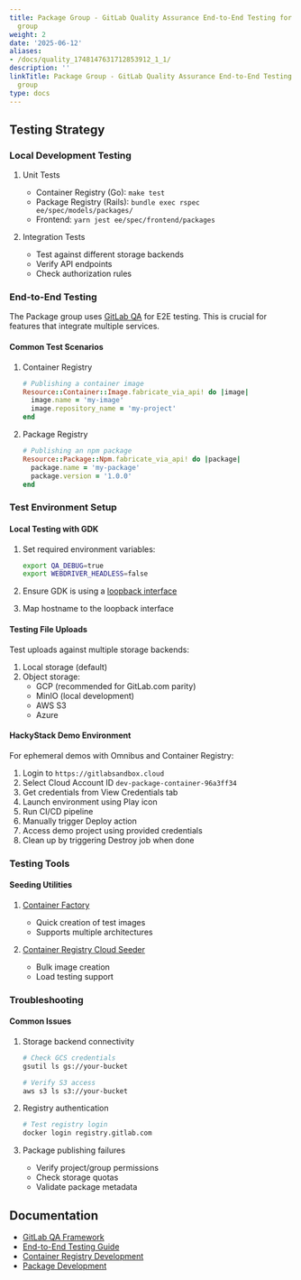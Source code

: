 ```yaml
---
title: Package Group - GitLab Quality Assurance End-to-End Testing for the Package
  group
weight: 2
date: '2025-06-12'
aliases:
- /docs/quality_1748147631712853912_1_1/
description: ''
linkTitle: Package Group - GitLab Quality Assurance End-to-End Testing for the Package
  group
type: docs
---
```


## Testing Strategy

### Local Development Testing

1. Unit Tests
   - Container Registry (Go): `make test`
   - Package Registry (Rails): `bundle exec rspec ee/spec/models/packages/`
   - Frontend: `yarn jest ee/spec/frontend/packages`

2. Integration Tests
   - Test against different storage backends
   - Verify API endpoints
   - Check authorization rules

### End-to-End Testing

The Package group uses [GitLab QA](https://gitlab.com/gitlab-org/gitlab-qa) for E2E testing. This is crucial for features that integrate multiple services.

#### Common Test Scenarios

1. Container Registry

   ```ruby
   # Publishing a container image
   Resource::Container::Image.fabricate_via_api! do |image|
     image.name = 'my-image'
     image.repository_name = 'my-project'
   end
   ```

2. Package Registry

   ```ruby
   # Publishing an npm package
   Resource::Package::Npm.fabricate_via_api! do |package|
     package.name = 'my-package'
     package.version = '1.0.0'
   end
   ```

### Test Environment Setup

#### Local Testing with GDK

1. Set required environment variables:

   ```bash
   export QA_DEBUG=true
   export WEBDRIVER_HEADLESS=false
   ```

2. Ensure GDK is using a [loopback interface](https://gitlab.com/gitlab-org/gitlab-development-kit/-/blob/master/doc/index.md#create-loopback-interface-for-gdk)
3. Map hostname to the loopback interface

#### Testing File Uploads

Test uploads against multiple storage backends:

1. Local storage (default)
2. Object storage:
   - GCP (recommended for GitLab.com parity)
   - MinIO (local development)
   - AWS S3
   - Azure

#### HackyStack Demo Environment

For ephemeral demos with Omnibus and Container Registry:

1. Login to `https://gitlabsandbox.cloud`
2. Select Cloud Account ID `dev-package-container-96a3ff34`
3. Get credentials from View Credentials tab
4. Launch environment using Play icon
5. Run CI/CD pipeline
6. Manually trigger Deploy action
7. Access demo project using provided credentials
8. Clean up by triggering Destroy job when done

### Testing Tools

#### Seeding Utilities

1. [Container Factory](https://gitlab.com/nmezzopera/container-factory)
   - Quick creation of test images
   - Supports multiple architectures

2. [Container Registry Cloud Seeder](https://gitlab.com/gitlab-org/ci-cd/package-stage/container-registry-seeder)
   - Bulk image creation
   - Load testing support

### Troubleshooting

#### Common Issues

1. Storage backend connectivity

   ```bash
   # Check GCS credentials
   gsutil ls gs://your-bucket
   
   # Verify S3 access
   aws s3 ls s3://your-bucket
   ```

2. Registry authentication

   ```bash
   # Test registry login
   docker login registry.gitlab.com
   ```

3. Package publishing failures
   - Verify project/group permissions
   - Check storage quotas
   - Validate package metadata

## Documentation

- [GitLab QA Framework](https://gitlab.com/gitlab-org/gitlab-qa)
- [End-to-End Testing Guide](https://docs.gitlab.com/ee/development/testing_guide/end_to_end/)
- [Container Registry Development](https://gitlab.com/gitlab-org/container-registry/-/blob/master/docs/development.md)
- [Package Development](https://docs.gitlab.com/ee/development/packages.html)
